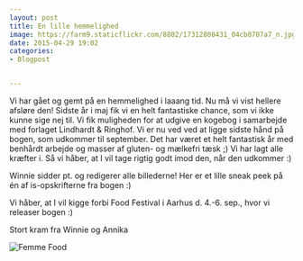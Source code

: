 ```yaml
---
layout: post
title: En lille hemmelighed
image: https://farm9.staticflickr.com/8802/17312808431_04cb0707a7_n.jpg
date: 2015-04-29 19:02
categories:
- Blogpost


---
```


Vi har gået og gemt på en hemmelighed i laaang tid. Nu må vi vist hellere afsløre den! Sidste år i maj fik vi en helt fantastiske chance, som vi ikke kunne sige nej til. Vi fik muligheden for at udgive en kogebog i samarbejde med forlaget Lindhardt & Ringhof. Vi er nu ved ved at ligge sidste hånd på bogen, som udkommer til september. Det har været et helt fantastisk år med benhårdt arbejde og masser af gluten- og mælkefri tæsk ;) Vi har lagt alle kræfter i. Så vi håber, at I vil tage rigtig godt imod den, når den udkommer :)



Winnie sidder pt. og redigerer alle billederne! Her er et lille sneak peek på én af is-opskrifterne fra bogen :)



Vi håber, at I vil kigge forbi Food Festival i Aarhus d. 4.-6. sep., hvor vi releaser bogen :)


Stort kram fra Winnie og Annika




![Femme Food](https://farm9.staticflickr.com/8802/17312808431_04cb0707a7_c.jpg) 



